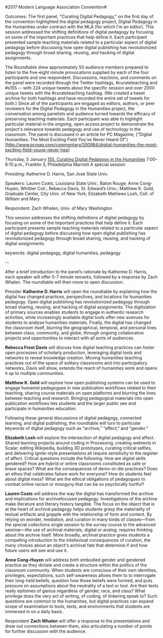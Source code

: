 #2017 Modern Language Association Convention#

Outcomes:
The first panel, "Curating Digital Pedagogy," on the first day of the convention highlighted the digital pedagogy project, Digital Pedagogy in the Humanities under contract with the MLA (for which I'm an editor). This session addressed the shifting definitions of digital pedagogy by focusing on some of the important practices that help define it. Each participant presented sample teaching materials related to a particular aspect of digital pedagogy before discussing how open digital publishing has revolutionized pedagogy through broad sharing, reusing, and hacking of digital assignments.

The Roundtable drew approximately 50 audience members prepared to listen to the five-eight minute provocations supplied by each of the four participants and one respondent. Discussions, reactions, and comments on the panel were recorded through the Twitter hashtags, #curateteaching and #s155 -- with 224 unique tweets about the specific session and over 2000 unique tweets with the #curateteaching hashtag. (We created a tweet archive for both hashtags and have recorded the entire set of tweets for both.) Since all of the participants are engaged as editors, authors, or peer reviewers for the Digital Pedagogy in the Humanities project, the conversation among panelists and audience turned towards the efficacy of preserving teaching materials. Each participant was able to highlight particular material in the ongoing, open access project to demonstrate the project's relevance towards pedagogy and use of technology in the classroom. The panel is discussed in an article for PC Magazine, ("Digital Humanities: The Most Exciting Field You've Never Heard Of")[http://www.pcmag.com/commentary/350984/digital-humanities-the-most-exciting-field-youve-never-hea]

Thursday, 5 January
[155. Curating Digital Pedagogy in the Humanities](https://apps.mla.org/program_details?prog_id=155&year=2017)
7:00–8:15 p.m., Franklin 3, Philadelphia Marriott
A special session

Presiding: Katherine D. Harris, San José State Univ.

Speakers: Lauren Coats, Louisiana State Univ., Baton Rouge; Anne Cong-Huyen, Whittier Coll.; Rebecca Davis, St. Edward’s Univ.; Matthew K. Gold, Graduate Center, City Univ. of New York; Elizabeth Mathews Losh, Coll. of William and Mary

Respondent: Zach Whalen, Univ. of Mary Washington

This session addresses the shifting definitions of digital pedagogy by focusing on some of the important practices that help define it. Each participant presents sample teaching materials related to a particular aspect of digital pedagogy before discussing how open digital publishing has revolutionized pedagogy through broad sharing, reusing, and hacking of digital assignments.

keywords: digital pedagogy, digital humanities, pedagogy

--

After a brief introduction to the panel’s rationale by Katherine D. Harris, each speaker will offer 5-7
minute remarks, followed by a response by Zach Whalen. The roundtable will then move to open
discussion.

Presider **Katherine D. Harris** will open the roundtable by explaining how the digital has changed practices,
perspectives, and locations for humanities pedagogy. Open digital publishing has revolutionized pedagogy
through broad sharing, reusing, and hacking of digital assignments. The digitization of primary sources
enables students to engage in authentic research activities, while increasingly available digital tools offer
new avenues for students to analyse humanities materials. Finally, the digital has changed the classroom
itself, blurring the geographical, temporal, and personal lines between class, community, and globe,
through ongoing collaborative projects and opportunities to interact with all sorts of audiences.

**Rebecca Frost Davis** will discuss how digital teaching practices can foster open processes of scholarly
production, leveraging digital tools and networks to reveal knowledge creation. Moving humanities
teaching practices out of the space of solitary classrooms and into participatory networks, Davis will show,
extends the reach of humanities work and opens it up to multiple communities.

**Matthew K. Gold** will explore how open publishing systems can be used to engage humanist pedagogues
in new publication workflows related to their teaching, sharing course materials on open platforms and
blurring the lines between teaching and research. Bringing pedagogical materials into open publication
workflows lets students and the larger public see and participate in humanities education.

Following these general discussions of digital pedagogy, connected learning, and digital publishing, the
roundtable will turn to particular keywords of digital pedagogy such as “archive,” “affect,” and “gender.”

**Elizabeth Losh** will explore the intersection of digital pedagogy and affect. Shared learning projects around
coding in Processing, creating webtexts in Scalar, editing Wikipedia, building 3D prototypes, curating
critical selfies, and delivering Ignite-style presentations all require sensitivity to the register of affect.
Critical questions include the following: How are digital skills gendered? How are hybrid or online classrooms constituted as safe or brave spaces? What are the consequences of demo-or-die practices?
Does an ethos that celebrates failure work for everyone? How do students feel about digital mess? What
are the ethical obligations of pedagogues to combat online racism or misogyny that can be so psychically
hurtful?

**Lauren Coats** will address the way the digital has transformed the archive and implications for archivefocused
pedagogy. Investigations of the archive make literature and literary history tangible. The focus on
the object that is at the heart of archival pedagogy helps students grasp the materiality of textual artifacts
and grapple with the relationship of form and content. By relying on wonder, mediation, and curation in
many kinds of classes—from the special collections single session to the survey course to the advanced
seminar—the use of archival materials, digital or analog, requires thinking about the archive itself. More
broadly, archival practice gives students a compelling introduction to the intellectual consequences of
curation, the many choices about an object's archival fate that determine if and how future users will see
and use it.

**Anne Cong-Huyen** will address both embodied gender and gendered practice as they dictate and create a
structure within the politics of the classroom community. When students are conscious of their own
identities, privileges, expectations, such self-awareness allows them to to interrogate their long-held
beliefs, question how those beliefs were formed, and puts pressure on assumptions about the neutrality of
a text or tool. Are their texts really epitomes of genius regardless of gender, race, and class? What
privilege does the very act of writing, of coding, of tinkering speak to? Such questions are common to the
humanities, but digital practices can expand scope of examination to tools, texts, and environments that
students are immersed in on a daily basis.

Respondent **Zach Whalen** will offer a response to the presentations and draw out connections between
them, also articulating a number of points for further discussion with the audience.

